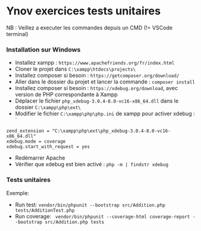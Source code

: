 # Ynov exercices tests unitaires

NB : Veillez a executer les commandes depuis un CMD (!= VSCode terminal)

### Installation sur Windows
- Installez xampp : `https://www.apachefriends.org/fr/index.html`
- Cloner le projet dans `C:\xampp\htdocs\projects\`
- Installez composer si besoin : `https://getcomposer.org/download/`
- Aller dans le dossier du projet et lancer la commande : `composer install`
- Installez composer si besoin : `https://xdebug.org/download`, avec version de PHP correspondante à Xampp
- Déplacer le fichier `php_xdebug-3.0.4-8.0-vc16-x86_64.dll` dans le dossier `C:\xampp\php\ext\`
- Modifier le fichier `C:\xampp\php\php.ini` de xampp pour activer xdebug : `
```
zend_extension = "C:\xampp\php\ext\php_xdebug-3.0.4-8.0-vc16-x86_64.dll"
xdebug.mode = coverage
xdebug.start_with_request = yes
```
- Redémarrer Apache
- Vérifier que xdebug est bien activé : `php -m | findstr xdebug`

### Tests unitaires
  
Exemple:
- Run test: `vendor/bin/phpunit --bootstrap src/Addition.php tests/AdditionTest.php`
- Run coverage: ` vendor/bin/phpunit --coverage-html coverage-report --bootstrap src/Addition.php tests`